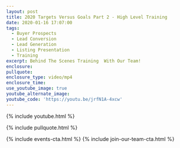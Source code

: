```yaml
---
layout: post
title: 2020 Targets Versus Goals Part 2 - High Level Training
date: 2020-01-16 17:07:00
tags:
  - Buyer Prospects
  - Lead Conversion
  - Lead Generation
  - Listing Presentation
  - Training
excerpt: Behind The Scenes Training  With Our Team!
enclosure:
pullquote:
enclosure_type: video/mp4
enclosure_time:
use_youtube_image: true
youtube_alternate_image:
youtube_code: 'https://youtu.be/jrfN1A-4xcw'
---
```


{% include youtube.html %}

{% include pullquote.html %}

{% include events-cta.html %} {% include join-our-team-cta.html %}